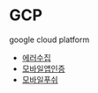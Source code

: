 # GCP
google cloud platform

 - [에러수집](https://github.com/uphiller/GCP/blob/master/errorReporting.md)
 - [모바일앱인증](https://github.com/uphiller/GCP/blob/master/mobileAppAuth.md)
 - [모바일푸쉬](https://github.com/uphiller/GCP/blob/master/pushNoti.md)

